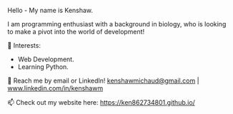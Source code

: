   Hello - My name is Kenshaw.
  
  I am programming enthusiast with a background in biology, who is looking to make a pivot into the world of development!
  
  🌱 Interests:
  
   - Web Development.
   - Learning Python.
  
  💬 Reach me by email or LinkedIn! kenshawmichaud@gmail.com | www.linkedin.com/in/kenshawm
  
  📫 Check out my website here: https://ken862734801.github.io/
